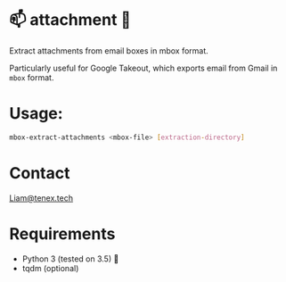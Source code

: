 # :mailbox: attachment :paperclip:

Extract attachments from email boxes in mbox format.

Particularly useful for Google Takeout, which exports email from Gmail in `mbox` format.

# Usage:

``` bash
mbox-extract-attachments <mbox-file> [extraction-directory]
```

# Contact

Liam@tenex.tech

# Requirements

* Python 3 (tested on 3.5) :snake:
* tqdm (optional)
